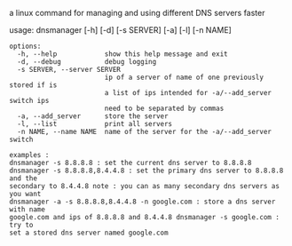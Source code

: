 a linux command for managing and using different DNS servers faster

usage: dnsmanager [-h] [-d] [-s SERVER] [-a] [-l] [-n NAME]

    options:
      -h, --help            show this help message and exit
      -d, --debug           debug logging
      -s SERVER, --server SERVER
                            ip of a server of name of one previously stored if is
                            a list of ips intended for -a/--add_server switch ips
                            need to be separated by commas
      -a, --add_server      store the server
      -l, --list            print all servers
      -n NAME, --name NAME  name of the server for the -a/--add_server switch
    
    examples : 
    dnsmanager -s 8.8.8.8 : set the current dns server to 8.8.8.8
    dnsmanager -s 8.8.8.8,8.4.4.8 : set the primary dns server to 8.8.8.8 and the
    secondary to 8.4.4.8 note : you can as many secondary dns servers as you want
    dnsmanager -a -s 8.8.8.8,8.4.4.8 -n google.com : store a dns server with name
    google.com and ips of 8.8.8.8 and 8.4.4.8 dnsmanager -s google.com : try to
    set a stored dns server named google.com
